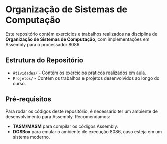 # Organização de Sistemas de Computação

Este repositório contém exercícios e trabalhos realizados na disciplina de **Organização de Sistemas de Computação**, com implementações em Assembly para o processador 8086.

## Estrutura do Repositório

- `Atividades/` - Contém os exercícios práticos realizados em aula.
- `Projetos/` - Contém os trabalhos e projetos desenvolvidos ao longo do curso.

## Pré-requisitos

Para rodar os códigos deste repositório, é necessário ter um ambiente de desenvolvimento para Assembly. Recomendamos:

- **TASM/MASM** para compilar os códigos Assembly.
- **DOSBox** para emular o ambiente de execução 8086, caso esteja em um sistema moderno.

